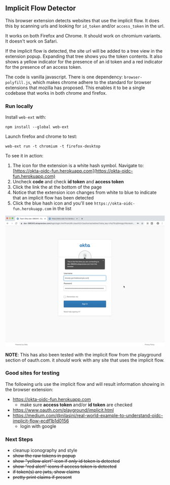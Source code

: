 ## Implicit Flow Detector

This browser extension detects websites that use the implicit flow. It does this by scanning urls and looking for `id_token` and/or `access_token` in the url.

It works on both Firefox and Chrome. It should work on chromium variants. It doesn't work on Safari.

If the implicit flow is detected, the site url will be added to a tree view in the extension popup. Expanding that tree shows you the token contents. It also shows a yellow indicator for the presence of an id token and a red indicator for the presence of an access token.

The code is vanilla javascript. There is one dependency: `browser-polyfill.js`, which makes chrome adhere to the standard for browser extensions that mozilla has proposed. This enables it to be a single codebase that works in both chrome and firefox.

### Run locally

Install `web-ext` with:

```
npm install --global web-ext
```

Launch firefox and chrome to test:

```
web-ext run -t chromium -t firefox-desktop
```

To see it in action:

1. The icon for the extension is a white hash symbol. Navigate to: [https://okta-oidc-fun.herokuapp.com](https://okta-oidc-fun.herokuapp.com)
2. Uncheck **code** and check **id token** and **access token**
3. Click the link the at the bottom of the page
4. Notice that the extension icon changes from white to blue to indicate that an implicit flow has been detected
5. Click the blue hash icon and you'll see `https://okta-oidc-fun.herokuapp.com` in the list

![implicit detector](implicit-detector.gif)

**NOTE**: This has also been tested with the implicit flow from the playground section of oauth.com. it *should* work with any site that uses the implicit flow.

### Good sites for testing

The following urls use the implicit flow and will result information showing in the browser extension:

* https://okta-oidc-fun.herokuapp.com
    * make sure **access token** and/or **id token** are checked
* https://www.oauth.com/playground/implicit.html
* https://medium.com/@nilasini/real-world-example-to-understand-oidc-implicit-flow-ecdf1b1d0156
    * login with google

### Next Steps

* cleanup iconography and style
* ~~show the raw tokens in popup~~
* ~~show "yellow alert" icon if *only* id token is detected~~
* ~~show "red alert" icons if access token is detected~~
* ~~if token(s) are jwts, show claims~~
* ~~pretty print claims if present~~
